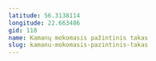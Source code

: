 ```yaml
---
latitude: 56.3138114
longitude: 22.663486
gid: 118
name: Kamanų mokomasis pažintinis takas
slug: kamanu-mokomasis-pazintinis-takas
---
```


